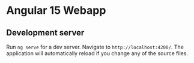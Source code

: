 # Angular 15 Webapp

## Development server

Run `ng serve` for a dev server. Navigate to `http://localhost:4200/`. The application will automatically reload if you change any of the source files.
